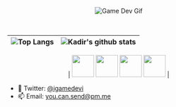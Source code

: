 <p align="center" >
  <img src="https://github.com/IGameDevI/igamedevi/blob/master/gamer_800x600.gif?raw=true"  alt="Game Dev Gif">
</p>



<br>

| ![Top Langs](https://github-readme-stats.vercel.app/api/top-langs/?username=igamedevi&hide_langs_below=1&hide_border=true&hide=html,shaderlab,java,hlsl,c%23&langs_count=7)| ![Kadir's github stats](https://github-readme-stats.vercel.app/api/?username=igamedevi&show_icons=true&title_color=3080ed&icon_color=3080ed&text_color=9f9f9f&bg_color=ffffff,issues&hide_border=true&count_private=true) |
|------------------------------------------------------------------------------------------------------------|------------------------------------------------------------------------------------------------------------------------------------------------------------------------------------------------------------------|

<p align="center" >
 | 
 <code title="Unity Logo"><img height="50" src="https://108download.com/wp-content/uploads/Unity-Web-Player.png"></code> <code title="Flutter Logo"><img height="50" src="https://cdn.worldvectorlogo.com/logos/flutter-logo.svg"></code> <code title="Figma Logo"><img height="50" src="https://i.pinimg.com/originals/a5/58/b4/a558b426cb8973523f37bbed94cf0f09.png"></code> <code title="Fl Studio Logo"><img height="50" src="https://www.image-line.com/wp-content/themes/intracto/build/images/fl-fruit-logo.png"></code>
  |
  
</p>


- 💬 Twitter: <a href="https://www.twitter.com/igamedevi">@igamedevi</a>
- 📫 Email: you.can.send@pm.me
